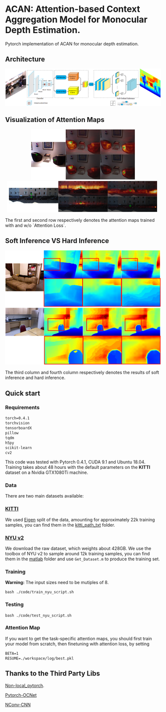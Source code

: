# ACAN: Attention-based Context Aggregation Model for Monocular Depth Estimation.

Pytorch implementation of ACAN for monocular depth estimation.</br>

## Architecture
<p align="center">
    <img src="/images/architecture.png"></br>
</p>

## Visualization of Attention Maps
<p align="center">
    <img src="/images/nyu_att.png"></br>
    <img src="/images/kitti_att.png"></br>
</p>
The first and second row respectively denotes the attention maps trained with and w/o `Attention Loss`. </br>

## Soft Inference VS Hard Inference
<p align="center">
    <img src="/images/soft_vs_hard1.png"></br>
    <img src="/images/soft_vs_hard2.png"></br>
</p>
The third column and fourth column respectively denotes the results of soft inference and hard inference. </br>

## Quick start

### Requirements
~~~~
torch=0.4.1
torchvision
tensorboardX
pillow
tqdm
h5py
scikit-learn
cv2
~~~~
This code was tested with Pytorch 0.4.1, CUDA 9.1 and Ubuntu 18.04.  
Training takes about 48 hours with the default parameters on the **KITTI** dataset on a Nvidia GTX1080Ti machine.  </br>

### Data
There are two main datasets available: 
### [KITTI](http://www.cvlibs.net/datasets/kitti/raw_data.php)
We used [Eigen](https://cs.nyu.edu/~deigen/depth/) split of the data, amounting for approximately 22k training samples, you can find them in the [kitti_path_txt](./kitti_path_txt) folder.  

### [NYU v2](https://cs.nyu.edu/~silberman/datasets/nyu_depth_v2.html)
We download the raw dataset, which weights about 428GB. We use the toolbox of NYU v2 to sample around 12k training samples, you can find them in the [matlab](code/matlab) folder and use `Get_Dataset.m` to produce the training set.

### Training

**Warning:** The input sizes need to be mutiples of 8. 

```shell
bash ./code/train_nyu_script.sh
```

### Testing  
```shell
bash ./code/test_nyu_script.sh
```

### Attention Map
If you want to get the task-specific attention maps, you should first train your model from scratch, then finetuning with attention loss, by setting
~~~~
BETA=1
RESUME=./workspace/log/best.pkl
~~~~

## Thanks to the Third Party Libs
[Non-local_pytorch](https://github.com/AlexHex7/Non-local_pytorch).

[Pytorch-OCNet](https://github.com/PkuRainBow/OCNet.pytorch)

[NConv-CNN](https://github.com/abdo-eldesokey/nconv-nyu)


